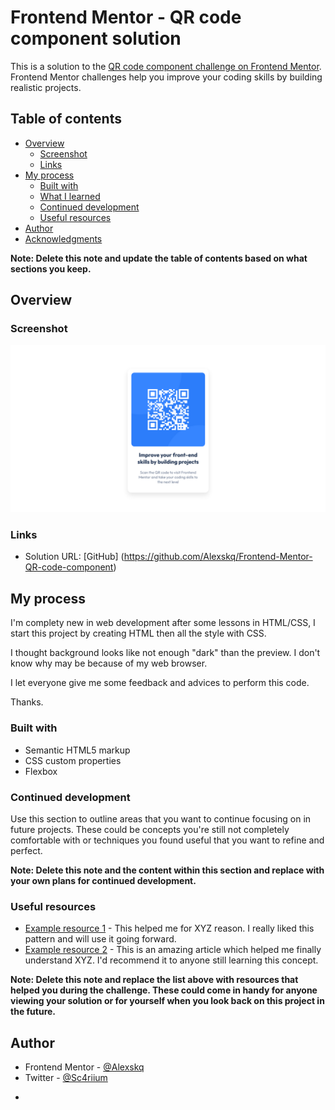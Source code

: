 # Frontend Mentor - QR code component solution

This is a solution to the [QR code component challenge on Frontend Mentor](https://www.frontendmentor.io/challenges/qr-code-component-iux_sIO_H). Frontend Mentor challenges help you improve your coding skills by building realistic projects. 

## Table of contents

- [Overview](#overview)
  - [Screenshot](#screenshot)
  - [Links](#links)
- [My process](#my-process)
  - [Built with](#built-with)
  - [What I learned](#what-i-learned)
  - [Continued development](#continued-development)
  - [Useful resources](#useful-resources)
- [Author](#author)
- [Acknowledgments](#acknowledgments)

**Note: Delete this note and update the table of contents based on what sections you keep.**

## Overview

### Screenshot

![image link](https://github.com/Alexskq/Frontend-Mentor-QR-code-component/blob/450f9850b7ca9ac4413fa6ea1fb582fe985ead97/Screenshot%20.png)


### Links

- Solution URL: [GitHub] (https://github.com/Alexskq/Frontend-Mentor-QR-code-component)


## My process

I'm complety new in web development after some lessons in HTML/CSS, I start this project by creating HTML then all the style with CSS.

I thought background looks like not enough "dark" than the preview. I don't know why may be because of my web browser.

I let everyone give me some feedback and advices to perform this code.

Thanks.



### Built with

- Semantic HTML5 markup
- CSS custom properties
- Flexbox


### Continued development

Use this section to outline areas that you want to continue focusing on in future projects. These could be concepts you're still not completely comfortable with or techniques you found useful that you want to refine and perfect.

**Note: Delete this note and the content within this section and replace with your own plans for continued development.**

### Useful resources

- [Example resource 1](https://www.example.com) - This helped me for XYZ reason. I really liked this pattern and will use it going forward.
- [Example resource 2](https://www.example.com) - This is an amazing article which helped me finally understand XYZ. I'd recommend it to anyone still learning this concept.

**Note: Delete this note and replace the list above with resources that helped you during the challenge. These could come in handy for anyone viewing your solution or for yourself when you look back on this project in the future.**

## Author

- Frontend Mentor - [@Alexskq](https://www.frontendmentor.io/profile/Alexskq)
- Twitter - [@Sc4riium](https://twitter.com/Sc4riium)

*


